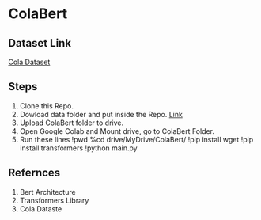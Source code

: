# ColaBert

## Dataset Link 
[Cola Dataset](https://nyu-mll.github.io/CoLA/)

## Steps

1. Clone this Repo.
1. Dowload data folder and put inside the Repo. [Link](https://drive.google.com/drive/folders/1xfOlNLhQq-PgcfCYv1uPnbDV4qW63iXR?usp=sharing)
1. Upload ColaBert folder to drive.
1. Open Google Colab and Mount drive, go to ColaBert Folder.
1. Run these lines
  !pwd
  %cd drive/MyDrive/ColaBert/
  !pip install wget
  !pip install transformers
  !python main.py

## Refernces 

1. Bert Architecture
1. Transformers Library
1. Cola Dataste
